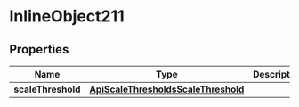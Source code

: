 

# InlineObject211

## Properties

Name | Type | Description | Notes
------------ | ------------- | ------------- | -------------
**scaleThreshold** | [**ApiScaleThresholdsScaleThreshold**](ApiScaleThresholdsScaleThreshold.md) |  | 



